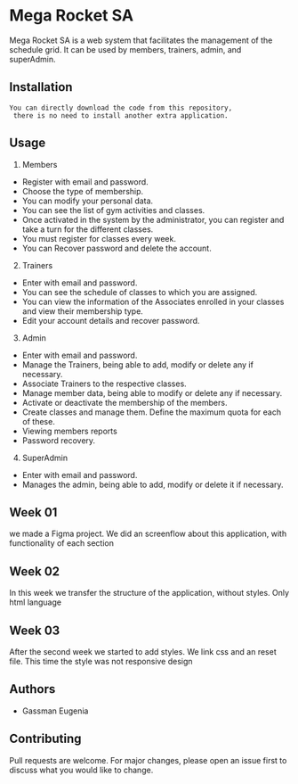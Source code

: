 # Mega Rocket SA

Mega Rocket SA is a web system that facilitates the management of the schedule grid.
It can be used by members, trainers, admin, and superAdmin.
## Installation

```
You can directly download the code from this repository,
 there is no need to install another extra application.
```

## Usage


1. Members

*  Register with email and password.
*  Choose the type of membership.
*  You can modify your personal data.
*  You can see the list of gym activities and classes.
*  Once activated in the system by the administrator, you can register and take a turn for the different classes.
*  You must register for classes every week.
*  You can Recover password and delete the account.

2. Trainers
*  Enter with email and password.
*  You can see the schedule of classes to which you are assigned.
*  You can view the information of the Associates enrolled in your classes and view their membership type.
*  Edit your account details and recover password.

3. Admin
*  Enter with email and password.
*  Manage the Trainers, being able to add, modify or delete any if necessary.
*  Associate Trainers to the respective classes.
*  Manage member data, being able to modify or delete any if necessary.
*  Activate or deactivate the membership of the members.
*  Create classes and manage them. Define the maximum quota for each of these.
*  Viewing members reports 
*  Password recovery.

4. SuperAdmin
*  Enter with email and password.
*  Manages the admin, being able to add, modify or delete it if necessary.

## Week 01
we made a Figma project. We did an screenflow about this application, with functionality of each section

## Week 02
In this week we transfer the structure of the application, without styles. Only html language

## Week 03
After the second week we started to add styles. We link css and an reset file. This time the style was not responsive design

## Authors
- Gassman Eugenia

## Contributing

Pull requests are welcome. For major changes, please open an issue first
to discuss what you would like to change.
